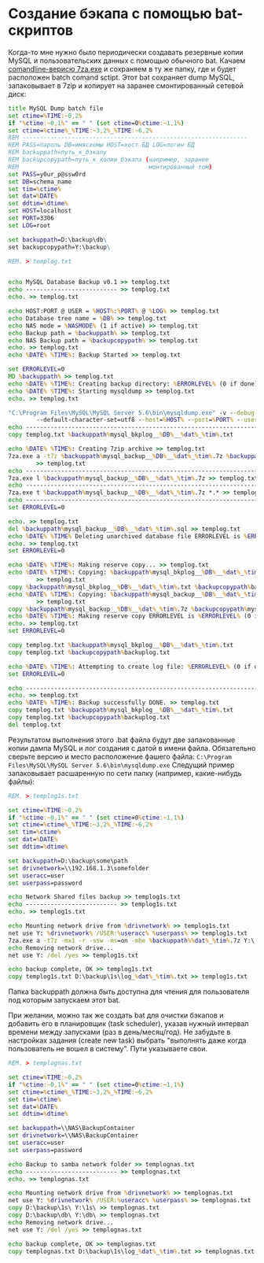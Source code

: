 # Создание бэкапа с помощью bat-скриптов

Когда-то мне нужно было периодически создавать резервные копии MySQL и пользовательских данных с помощью обычного bat. Качаем [comandline-верисю 7za.exe](https://medium.com/r/?url=http%3A%2F%2Fwww.7-zip.org%2Fdownload.html) и сохраняем в ту же папку, где и будет расположен batch comand sctipt. Этот bat сохраняет dump MySQL, запаковывает в 7zip и копирует на заранее смонтированный сетевой диск:

```bat
title MySQL Dump batch file
set ctime=%TIME:~0,2%
if "%ctime:~0,1%" == " " (set ctime=0%ctime:~1,1%) 
set ctime=%ctime%_%TIME:~3,2%_%TIME:~6,2%
REM ----------------------------------------------------------------
REM PASS=пароль DB=имясхемы HOST=хост БД LOG=логин БД
REM backuppath=путь_к_бэкапу
REM backupcopypath=путь_к_копии_бэкапа (например, заранее
REM                                     монтированный том)
set PASS=y0ur_p@ssw0rd
set DB=schema_name
set tim=%ctime%
set dat=%DATE%
set ddtim=%dtime%
set HOST=localhost
set PORT=3306
set LOG=root

set backuppath=D:\backup\db\
set backupcopypath=Y:\backup\

REM. > templog.txt


echo MySQL Database Backup v0.1 >> templog.txt
echo -------------------------- >> templog.txt
echo. >> templog.txt

echo HOST:PORT @ USER = %HOST%:%PORT% @ %LOG% >> templog.txt
echo Database tree name = %DB% >> templog.txt
echo NAS mode = %NASMODE% (1 if active) >> templog.txt
echo Backup path = %backuppath% >> templog.txt
echo NAS Backup path = %backupcopypath% >> templog.txt
echo. >> templog.txt
echo %DATE% %TIME%: Backup Started >> templog.txt

set ERRORLEVEL=0
MD %backuppath% >> templog.txt
echo %DATE% %TIME%: Creating backup directory: %ERRORLEVEL% (0 if done) >> templog.txt
echo %DATE% %TIME%: Starting mysqldump >> templog.txt
echo. >> templog.txt

"C:\Program Files\MySQL\MySQL Server 5.6\bin\mysqldump.exe" -v --debug-info=TRUE --log-error=templog.txt ^
        --default-character-set=utf8 --host=%HOST% --port=%PORT% --user %LOG% --password=%PASS% %DB% > %backuppath%mysql_backup__%DB%__%dat%_%tim%.sql
echo ------------------------------------------------------------------------------ >> templog.txt
copy templog.txt %backuppath%mysql_bkplog__%DB%__%dat%_%tim%.txt

echo %DATE% %TIME%: Creating 7zip archive >> templog.txt
7za.exe a -t7z %backuppath%mysql_backup__%DB%__%dat%_%tim%.7z %backuppath%mysql_backup__%DB%__%dat%_%tim%.sql ^
        >> templog.txt
echo ------------------------------------------------------------------------------ >> templog.txt
7za.exe l %backuppath%mysql_backup__%DB%__%dat%_%tim%.7z >> templog.txt
echo ------------------------------------------------------------------------------ >> templog.txt
7za.exe t %backuppath%mysql_backup__%DB%__%dat%_%tim%.7z *.* >> templog.txt
echo ------------------------------------------------------------------------------ >> templog.txt
set ERRORLEVEL=0

echo. >> templog.txt
del %backuppath%mysql_backup__%DB%__%dat%_%tim%.sql >> templog.txt
echo %DATE% %TIME% Deleting unarchived database file ERRORLEVEL is %ERRORLEVEL% (0 if done) >> templog.txt
echo. >> templog.txt
set ERRORLEVEL=0

echo %DATE% %TIME%: Making reserve copy... >> templog.txt
echo %DATE% %TIME%: Copying: %backuppath%mysql_bkplog__%DB%__%dat%_%tim%.txt TO: %backupcopypath%backuplog.txt ^
        >> templog.txt
copy %backuppath%mysql_bkplog__%DB%__%dat%_%tim%.txt %backupcopypath%backuplog.txt  >> templog.txt
echo %DATE% %TIME%: Copying: %backuppath%mysql_backup__%DB%__%dat%_%tim%.7z TO: %backupcopypath%mysql_backup.7z ^
        >> templog.txt
copy %backuppath%mysql_backup__%DB%__%dat%_%tim%.7z %backupcopypath%mysql_backup.7z >> templog.txt
echo %DATE% %TIME%: Making reserve copy ERRORLEVEL is %ERRORLEVEL% (0 if done) >> templog.txt
echo. >> templog.txt
set ERRORLEVEL=0

copy templog.txt %backuppath%mysql_bkplog__%DB%__%dat%_%tim%.txt
copy templog.txt %backupcopypath%backuplog.txt

echo %DATE% %TIME%: Attempting to create log file: %ERRORLEVEL% (0 if done) >> templog.txt
set ERRORLEVEL=0

echo ------------------------------------------------------------------------------ >> templog.txt
echo. >> templog.txt
echo %DATE% %TIME%: Backup successfully DONE. >> templog.txt
copy templog.txt %backuppath%mysql_bkplog__%DB%__%dat%_%tim%.txt
copy templog.txt %backupcopypath%backuplog.txt
del templog.txt
```
Результатом выполнения этого .bat файла будут две запакованные копии дампа MySQL и лог создания с датой в имени файла. Обязательно сверьте версию и место расположение фашего файла: `C:\Program Files\MySQL\MySQL Server 5.6\bin\mysqldump.exe`
Следущий пример запаковывает расшаренную по сети папку (например, какие-нибудь файлы):
```bat
REM. > templog1s.txt

set ctime=%TIME:~0,2%
if "%ctime:~0,1%" == " " (set ctime=0%ctime:~1,1%) 
set ctime=%ctime%_%TIME:~3,2%_%TIME:~6,2%
set tim=%ctime%
set dat=%DATE%
set ddtim=%dtime%

set backuppath=D:\backup\some\path
set drivnetwork=\\192.168.1.3\somefolder
set useracc=user
set userpass=password

echo Network Shared files backup >> templog1s.txt
echo -------------------------- >> templog1s.txt
echo. >> templog1s.txt

echo Mounting network drive from %drivnetwork% >> templog1s.txt
net use Y: %drivnetwork% /USER:%useracc% %userpass% >> templog1s.txt
7za.exe a -t7z -mx1 -r -ssw -ms=on -mhe %backuppath%%dat%_%tim%.7z Y:\ >> templog1s.txt
echo Removing network drive...
net use Y: /del /yes >> templog1s.txt

echo backup complete, OK >> templog1s.txt
copy templog1s.txt D:\backup\1s\log_%dat%_%tim%.txt >> templog1s.txt
```
Папка backuppath должна быть доступна для чтения для пользователя под которым запускаем этот bat.

При желании, можно так же создать bat для очистки бэкапов и добавить его в планировщик (task scheduler), указав нужный интервал времени между запусками (раз в день/месяц/год). Не забудьте в настройках задания (create new task) выбрать "выполнять даже когда пользователь не вошел в систему". Пути указываете свои.
```bat
REM. > templognas.txt

set ctime=%TIME:~0,2%
if "%ctime:~0,1%" == " " (set ctime=0%ctime:~1,1%) 
set ctime=%ctime%_%TIME:~3,2%_%TIME:~6,2%
set tim=%ctime%
set dat=%DATE%
set ddtim=%dtime%

set backuppath=\\NAS\BackupContainer
set drivnetwork=\\NAS\BackupContainer
set useracc=user
set userpass=password

echo Backup to samba network folder >> templognas.txt
echo -------------------------- >> templognas.txt
echo. >> templognas.txt

echo Mounting network drive from %drivnetwork% >> templognas.txt
net use Y: %drivnetwork% /USER:%useracc% %userpass% >> templognas.txt
copy D:\backup\1s\ Y:\1s\ >> templognas.txt
copy D:\backup\db\ Y:\db\ >> templognas.txt
echo Removing network drive...
net use Y: /del /yes >> templognas.txt

echo backup complete, OK >> templognas.txt
copy templognas.txt D:\backup\1s\log_%dat%_%tim%.txt >> templognas.txt
```
